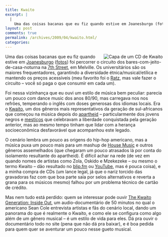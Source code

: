 ```yaml
---
title: Kwaito
excerpt: |
  |
    Uma das coisas bacanas que eu fiz quando estive em Joanesburgo (fotos) foi percorrer o circuito dos bares-com-jeito-de-casa-noturna na 7th Street, em Melville. Os universitários são os maiores frequentadores, garantindo a diversidade étnica/musical/etílica e mantendo os preços acessíveis (meu favorito...
layout: post
comments: true
permalink: /archives/2009/04/kwaito.html/
categories:
---
```

<img src="//img123.imageshack.us/img123/1443/b54c81960a3a430355d923f.jpg" align="right" title="Capa de um CD de Kwaito" />Uma das coisas bacanas que eu fiz quando estive</a> em [Joanesburgo][1] ([fotos][2]) foi percorrer o circuito dos bares-com-jeito-de-casa-noturna na [7th Street][3], em Melville. Os universitários são os maiores frequentadores, garantindo a diversidade étnica/musical/etílica e mantendo os preços acessíveis (meu favorito foi o [Ratz][4], mas vale fazer o circuito &#8211; você só paga o que consumir em cada um).

Foi nessa vizinhança que eu ouvi um estilo de música bem peculiar: parecia um pouco com dance music dos anos 80/90, mas carregava nos nos refrões, temperando o inglês com doses generosas dos idiomas locais. Era o [Kwaito][5], um dos gêneros mais representativos da geração de sul-africanos que começou na música depois do [apartheid][6] &#8211; particularmente dos jovens negros e [mestiços][7] que celebravam a liberdade conquistada pela geração anterior, mas ao mesmo tempo tinham que lidar com a herança socioeconômica desfavorável que acompanhou este legado.

O cenário lembra um pouco as origens do hip-hop americano, mas a música puxa um pouco mais para um mashup de [House Music][8] e outros gêneros assemelhados (que chegaram um pouco atrasados lá por conta do isolamento resultante do apartheid). É difícil achar na rede (de vez em quando nomes de artistas como Zola, Oskido e Mzekezeke &#8211; ou mesmo o termo Kwaito &#8211; dão resultado no [blip.fm][9] ou [YouTube][10], mas é pouca coisa), e a minha compra de CDs (um lance legal, já que o nariz torcido das gravadoras faz com que boa parte saia por selos alternativos e reverta a grana para os músicos mesmo) falhou por um problema técnico de cartão de crédito.

Mas nem tudo está perdido: quem se interessar pode ouvir [The Kwaito Generation: Inside Out][11], um audio-documentário de 50 minutos no qual o americano Sean Cole entrevista artistas e fãs do cenário local, dando um panorama do que é realmente o Kwaito, e como ele se configura como algo além de um gênero musical &#8211; é um estilo de vida para eles. Dá pra ouvir o documentário todo no site (pena que não dá pra baixar), e é boa pedida para quem quer se aventurar um pouco nesse gueto musical.

 [1]: http://pt.wikipedia.org/wiki/Joanesburgo
 [2]: http://www.flickr.com/search/?q=johanesburg&#038;w=91032493%40N00
 [3]: http://www.travbuddy.com/7th-Avenue-Melville-v5798
 [4]: http://www.ratzbar.co.za/
 [5]: http://en.wikipedia.org/wiki/Kwaito
 [6]: http://pt.wikipedia.org/wiki/Apartheid
 [7]: http://en.wikipedia.org/wiki/Coloured
 [8]: http://en.wikipedia.org/wiki/House_Music
 [9]: http://blip.fm
 [10]: http://www.youtube.com/results.php?search_query=kwaito
 [11]: http://www.insideout.org/documentaries/kwaito/documentary.asp
